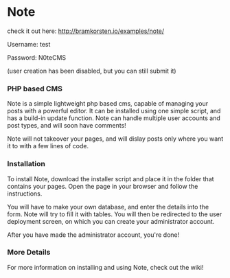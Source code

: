 # Note

check it out here: http://bramkorsten.io/examples/note/

Username: test

Password: N0teCMS

(user creation has been disabled, but you can still submit it)

### PHP based CMS
Note is a simple lightweight php based cms, capable of managing your posts with a powerful editor. It can be installed using one simple script, and has a build-in update function.
Note can handle multiple user accounts and post types, and will soon have comments!

Note will not takeover your pages, and will dislay posts only where you want it to with a few lines of code.

### Installation
To install Note, download the installer script and place it in the folder that contains your pages. Open the page in your browser and follow the instructions.

You will have to make your own database, and enter the details into the form. Note will try to fill it with tables.
You will then be redirected to the user deployment screen, on which you can create your administrator account.

After you have made the administrator account, you're done!

### More Details
For more information on installing and using Note, check out the wiki!

